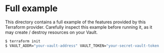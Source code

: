 # Full example

This directory contains a full example of the features provided by this Terraform provider. Carefully inspect this example before running it, as it may create / destroy resources on your Vault.

```sh
$ terraform init
$ VAULT_ADDR="your-vault-address" VAULT_TOKEN="your-secret-vault-token terraform apply
```
